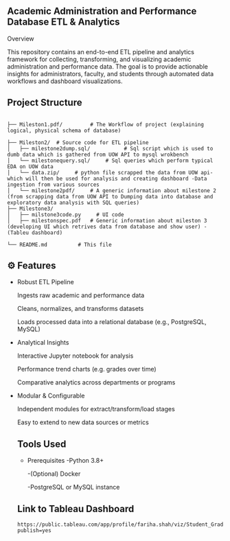 ## Academic Administration and Performance Database ETL & Analytics

Overview

This repository contains an end-to-end ETL pipeline and analytics framework for collecting, transforming, and visualizing academic administration and performance data. The goal is to provide actionable insights for administrators, faculty, and students through automated data workflows and dashboard visualizations.


## Project Structure
```

├── Mileston1.pdf/         # The Workflow of project (explaining logical, physical schema of database) 

├── Mileston2/  # Source code for ETL pipeline
│   ├── milestone2dump.sql/           # Sql script which is used to dumb data which is gathered from UOW API to mysql wrokbench
│   └── milestonequery.sql/     # Sql queries which perform typical EDA on UOW data
│   └── data.zip/     # python file scrapped the data from UOW api- which will then be used for analysis and creating dashboard -Data ingestion from various sources
│   └── milestone2pdf/     # A generic information about milestone 2 (from scrapping data from UOW API to Dumping data into database and exploratory data analysis with SQL queries)
├── Milestone3/               
│   ├── milstone3code.py     # UI code 
│   ├── milestonspec.pdf   # Generic information about mileston 3 (developing UI which retrives data from database and show user) - (Tableu dashboard)

└── README.md          # This file
```

## ⚙️ Features
- Robust ETL Pipeline

    Ingests raw academic and performance data
    
    Cleans, normalizes, and transforms datasets
    
    Loads processed data into a relational database (e.g., PostgreSQL, MySQL)

- Analytical Insights

    Interactive Jupyter notebook for analysis
    
    Performance trend charts (e.g. grades over time)
    
    Comparative analytics across departments or programs

- Modular & Configurable

    Independent modules for extract/transform/load stages
    
    Easy to extend to new data sources or metrics


  ## Tools Used
  - Prerequisites
    -Python 3.8+

    -(Optional) Docker

    -PostgreSQL or MySQL instance

  ## Link to Tableau Dashboard
  ```
  https://public.tableau.com/app/profile/fariha.shah/viz/Student_Grading_System/DraftDashboard?publish=yes

  ```
